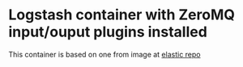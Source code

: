 # Logstash container with ZeroMQ input/ouput plugins installed

This container is based on one from image at [elastic repo](www.docker.elastic.co)